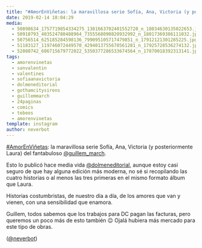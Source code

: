 ```yaml
---
title: "#AmorEnViñetas: la maravillosa serie Sofía, Ana, Victoria (y posteriormente Laura) del fantabuloso @guillem_march"
date: 2019-02-14 18:04:29
media: 
  - 50898634_1757719854334275_1381663702401552720_n_18034630135022653.jpg
  - 50910793_403524780408964_7355568090820932992_n_18017369386111032.jpg
  - 50756514_625185284598136_799095105717479851_n_17912121301285225.jpg
  - 51183127_119746072449570_4294013755670561281_n_17925728536274132.jpg
  - 52080742_606715679772022_5350377286533674564_n_17870018392313141.jpg
tags: 
  - amorenvinetas
  - sanvalentin
  - valentines
  - sofiaanavictoria
  - dolmeneditorial
  - gothamcitysirens
  - guillemmarch
  - 24paginas
  - comics
  - tebeos
  - amorenvinetas
template: instagram
author: neverbot
---
```


[#AmorEnViñetas](/tags/amorenvinetas): la maravillosa serie Sofía, Ana, Victoria (y posteriormente Laura) del fantabuloso [@guillem_march](https://instagram.com/guillem_march).


Esto lo publicó hace media vida [@dolmeneditorial](https://instagram.com/dolmeneditorial), aunque estoy casi seguro de que hay alguna edición más moderna, no sé si recopilando las cuatro historias o al menos las tres primeras en el mismo formato álbum que Laura.


Historias costumbristas, de nuestro día a día, de los amores que van y vienen, con una sensibilidad que enamora.


Guillem, todos sabemos que los trabajos para DC pagan las facturas, pero queremos un poco más de esto también 😉 Ojalá hubiera más mercado para este tipo de obras.


([@neverbot](https://instagram.com/neverbot))



